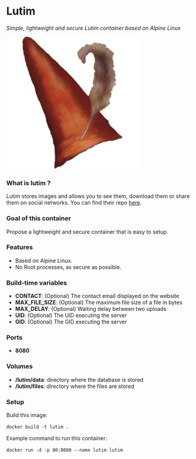 Lutim
========
*Simple, lightweight and secure Lutim container based on Alpine Linux*

![lutim](lutim.png)

### What is lutim ?
Lutim stores images and allows you to see them, download them or share them on social networks.
You can find their repo [here](https://framagit.org/fiat-tux/hat-softwares/lutim).

### Goal of this container
Propose a lightweight and secure container that is easy to setup.

### Features
- Based on Alpine Linux.
- No Root processes, as secure as possible.

### Build-time variables
- **CONTACT**: (Optional) The contact email displayed on the website
- **MAX_FILE_SIZE**: (Optional) The maximum file size of a file in bytes
- **MAX_DELAY**: (Optional) Waiting delay between two uploads
- **UID**: (Optional) The UID executing the server
- **GID**: (Optional) The GID executing the server

### Ports
- **8080**

### Volumes
- **/lutim/data**: directory where the database is stored
- **/lutim/files**: directory where the files are stored

### Setup
Build this image:
```
docker build -t lutim .
```
Example command to run this container:
```
docker run -d -p 80:8080 --name lutim lutim
```
